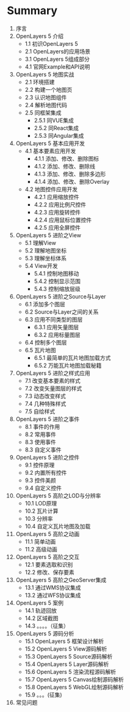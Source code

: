 # Summary
1. 序言
2. OpenLayers 5 介绍
	* 1.1  初识OpenLayers 5
	* 2.1 OpenLayers的应用场景
	* 3.1 OpenLayers 5组成部分
	* 4.1 官网Example和API说明
3. OpenLayers 5 地图实战
	* 2.1 环境搭建
	* 2.2 构建一个地图页
	* 2.3 认识地图组件
	* 2.4 解析地图代码
	* 2.5 同框架集成
		* 2.5.1 同VUE集成
		* 2.5.2 同React集成
		* 2.5.3 同Angular集成
4. OpenLayers 5 基本应用开发
	* 4.1 基本要素应用开发
		* 4.1.1 添加、修改、删除图标
		* 4.1.2 添加、修改、删除线
		* 4.1.3 添加、修改、删除多边形
		* 4.1.4 添加、修改、删除Overlay
	* 4.2 地图控件应用开发
		* 4.2.1 应用缩放控件
		* 4.2.2 应用比例尺控件
		* 4.2.3 应用旋转控件
		* 4.2.4 应用鼠标位置控件
		* 4.2.5 应用全屏控件
5. OpenLayers 5 进阶之View
	* 5.1 理解View
	* 5.2 理解地图坐标
	* 5.3 理解坐标体系
	* 5.4 View开发
		* 5.4.1 控制地图移动
		* 5.4.2 控制显示范围
		* 5.4.3 控制缩放层级
6. OpenLayers 5 进阶之Source与Layer
	* 6.1 添加多个图层
	* 6.2 Source与Layer之间的关系
	* 6.3 应用不同类型的图层
		* 6.3.1 应用矢量图层
		* 6.3.2 应用标量图层
	* 6.4 控制多个图层
	* 6.5 瓦片地图
		* 6.5.1 最简单的瓦片地图加载方式
		* 6.5.2 万能瓦片地图加载秘籍
7. OpenLayers 5 进阶之样式应用
	* 7.1 改变基本要素的样式
	* 7.2 改变矢量图层的样式
	* 7.3 动态改变样式
	* 7.4 几种特殊样式
	* 7.5 自绘样式
8. OpenLayers 5 进阶之事件
	* 8.1 事件的作用
	* 8.2 常用事件
	* 8.3 使用事件
	* 8.3 自定义事件
9. OpenLayers 5 进阶之控件
	* 9.1 控件原理
	* 9.2 内置所有控件
	* 9.3 控件美颜
	* 9.4 自定义控件
10. OpenLayers 5 高阶之LOD与分辨率
	* 10.1 LOD原理
	* 10.2 瓦片计算
	* 10.3 分辨率
	* 10.4 自定义瓦片地图及加载
11. OpenLayers 5 高阶之动画
	* 11.1 简单动画
	* 11.2 高级动画
12. OpenLayers 5 高阶之交互
	* 12.1 要素选取和识别
	* 12.2 修改、保存要素
13. OpenLayers 5 高阶之GeoServer集成
	 * 13.1 通过WMS协议集成
	* 13.2 通过WFS协议集成
14. OpenLayers 5 案例
	* 14.1 轨迹回放
	* 14.2 区域截图
	* 14.3 。。。。（征集）
15. OpenLayers 5 源码分析
	* 15.1 OpenLayers 5 框架设计解析
	* 15.2 OpenLayers 5 View源码解析
	* 15.3 OpenLayers 5 Source源码解析
	* 15.4 OpenLayers 5 Layer源码解析
	* 15.6 OpenLayers 5 渲染流程源码解析
	* 15.7 OpenLayers 5 Canvas绘制源码解析
	* 15.8 OpenLayers 5 WebGL绘制源码解析
	* 15.9 。。。(征集)
16. 常见问题